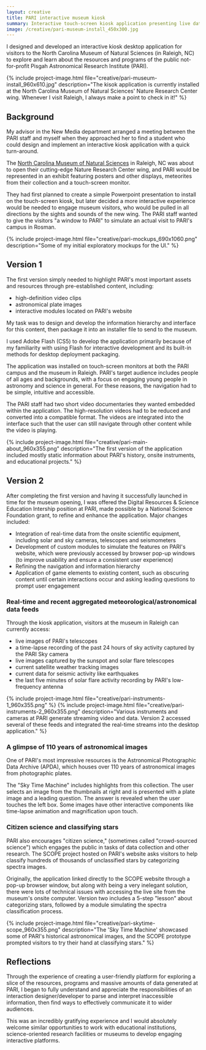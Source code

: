 ```yaml
---
layout: creative
title: PARI interactive museum kiosk
summary: Interactive touch-screen kiosk application presenting live data feeds from onsite meteorological and astronomical instruments, along with interactive activities highlighting PARI's research and education projects.
image: /creative/pari-museum-install_450x300.jpg
---
```


I designed and developed an interactive kiosk desktop application for visitors to the North Carolina Museum of Natural Sciences (in Raleigh, NC) to explore and learn about the resources and programs of the public not-for-profit Pisgah Astronomical Research Institute (PARI).

{% include project-image.html file="creative/pari-museum-install_960x610.jpg" description="The kisok application is currently installed at the North Carolina Museum of Natural Sciences' Nature Research Center wing.  Whenever I visit Raleigh, I always make a point to check in it!" %}

## Background

My advisor in the New Media department arranged a meeting between the PARI staff and myself when they approached her to find a student who could design and implement an interactive kiosk application with a quick turn-around.

The <a href="http://naturalsciences.org/" target="_blank">North Carolina Museum of Natural Sciences</a> in Raleigh, NC was about to open their cutting-edge Nature Research Center wing, and PARI would be represented in an exhibit featuring posters and other displays, meteorites from their collection and a touch-screen monitor. 

They had first planned to create a simple Powerpoint presentation to install on the touch-screen kiosk, but later decided a more interactive experience would be needed to engage museum visitors, who would be pulled in all directions by the sights and sounds of the new wing. The PARI staff wanted to give the visitors "a window to PARI" to simulate an actual visit to PARI's campus in Rosman.

{% include project-image.html file="creative/pari-mockups_690x1060.png" description="Some of my initial exploratory mockups for the UI." %}

## Version 1

The first version simply needed to highlight PARI's most important assets and resources through pre-established content, including:

* high-definition video clips
* astronomical plate images
* interactive modules located on PARI's website

My task was to design and develop the information hierarchy and interface for this content, then package it into an installer file to send to the museum.

I used Adobe Flash (CS5) to develop the application primarily because of my familiarity with using Flash for interactive development and its built-in methods for desktop deployment packaging.

The application was installed on touch-screen monitors at both the PARI campus and the museum in Raleigh. PARI's target audience includes people of all ages and backgrounds, with a focus on engaging young people in astronomy and science in general. For these reasons, the navigation had to be simple, intuitive and accessible.

The PARI staff had two short video documentaries they wanted embedded within the application. The high-resolution videos had to be reduced and converted into a compatible format. The videos are integrated into the interface such that the user can still navigate through other content while the video is playing.

{% include project-image.html file="creative/pari-main-about_960x355.png" description="The first version of the application included mostly static information about PARI's history, onsite instruments, and educational projects." %}

## Version 2

After completing the first version and having it successfully launched in time for the museum opening, I was offered the Digital Resources & Science Education Intership position at PARI, made possible by a National Science Foundation grant, to refine and enhance the application. Major changes included:

* Integration of real-time data from the onsite scientific equipment, including solar and sky cameras, telescopes and seismometers
* Development of custom modules to simulate the features on PARI's website, which were previously accessed by browser pop-up windows (to improve usability and ensure a consistent user experience)
* Refining the navigation and information hierarchy
* Application of game elements to existing content, such as obscuring content until certain interactions occur and asking leading questions to prompt user engagement

### Real-time and recent aggregated meteorological/astronomical data feeds

Through the kiosk application, visitors at the museum in Raleigh can currently access:

* live images of PARI's telescopes
* a time-lapse recording of the past 24 hours of sky activity captured by the PARI Sky camera
* live images captured by the sunspot and solar flare telescopes
* current satellite weather tracking images
* current data for seismic activity like earthquakes
* the last five minutes of solar flare activity recording by PARI's low-frequency antenna

{% include project-image.html file="creative/pari-instruments-1_960x355.png" %}
{% include project-image.html file="creative/pari-instruments-2_960x355.png" description="Various instruments and cameras at PARI generate streaming video and data. Version 2 accessed several of these feeds and integrated the real-time streams into the desktop application." %}

### A glimpse of 110 years of astronomical images

One of PARI's most impressive resources is the Astronomical Photographic Data Archive (APDA), which houses over 110 years of astronomical images from photographic plates.  

The "Sky Time Machine" includes highlights from this collection. The user selects an image from the thumbnails at right and is presented with a plate image and a leading question. The answer is revealed when the user touches the left box. Some images have other interactive components like time-lapse animation and magnification upon touch.

### Citizen science and classifying stars

PARI also encourages "citizen science," (sometimes called "crowd-sourced science") which engages the public in tasks of data collection and other research. The SCOPE project hosted on PARI's website asks visitors to help classify hundreds of thousands of unclassified stars by categorizing spectra images.

Originally, the application linked directly to the SCOPE website through a pop-up browser window, but along with being a very inelegant solution, there were lots of technical issues with accessing the live site from the museum's onsite computer. Version two includes a 5-step "lesson" about categorizing stars, followed by a module simulating the spectra classification process.

{% include project-image.html file="creative/pari-skytime-scope_960x355.png" description="The 'Sky Time Machine' showcased some of PARI's historical astronomical images, and the SCOPE prototype prompted visitors to try their hand at classifying stars." %}

## Reflections

Through the experience of creating a user-friendly platform for exploring a slice of the resources, programs and massive amounts of data generated at PARI, I began to fully understand and appreciate the responsibilities of an interaction designer/developer to parse and interpret inaccessible information, then find ways to effectively communicate it to wider audiences.

This was an incredibly gratifying experience and I would absolutely welcome similar opportunities to work with educational institutions, science-oriented research facilities or museums to develop engaging interactive platforms.






